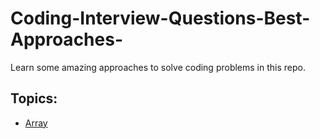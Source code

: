 # Coding-Interview-Questions-Best-Approaches-
Learn some amazing approaches to solve coding problems in this repo.

## Topics:
- [Array](https://github.com/Sanjana543/Coding-Interview-Questions-Best-Approaches/main/Array)
